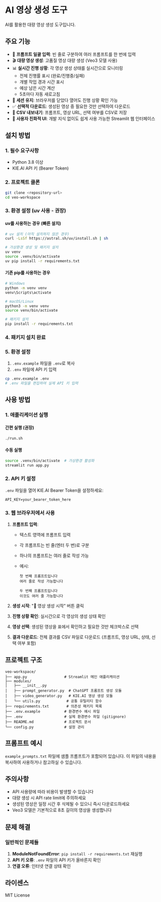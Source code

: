 # AI 영상 생성 도구

AI를 활용한 대량 영상 생성 도구입니다.

## 주요 기능

- 📝 **프롬프트 일괄 입력**: 빈 줄로 구분하여 여러 프롬프트를 한 번에 입력
- 🎬 **대량 영상 생성**: 고품질 영상 대량 생성 (Veo3 모델 사용)
- 📊 **실시간 진행 상황**: 각 영상 생성 상태를 실시간으로 모니터링
  - 전체 진행률 표시 (완료/진행중/실패)
  - 개별 작업 경과 시간 표시
  - 예상 남은 시간 계산
  - 5초마다 자동 새로고침
- 🔄 **세션 유지**: 브라우저를 닫았다 열어도 진행 상황 확인 가능
- ✅ **선택적 다운로드**: 생성된 영상 중 필요한 것만 선택하여 다운로드
- 💾 **CSV 내보내기**: 프롬프트, 영상 URL, 선택 여부를 CSV로 저장
- 🎨 **사용자 친화적 UI**: 개발 지식 없이도 쉽게 사용 가능한 Streamlit 웹 인터페이스

## 설치 방법

### 1. 필수 요구사항

- Python 3.8 이상
- KIE.AI API 키 (Bearer Token)

### 2. 프로젝트 클론

```bash
git clone <repository-url>
cd veo-workspace
```

### 3. 환경 설정 (uv 사용 - 권장)

#### uv를 사용하는 경우 (빠른 설치)

```bash
# uv 설치 (아직 설치하지 않은 경우)
curl -LsSf https://astral.sh/uv/install.sh | sh

# 가상환경 생성 및 패키지 설치
uv venv
source .venv/bin/activate
uv pip install -r requirements.txt
```

#### 기존 pip를 사용하는 경우

```bash
# Windows
python -m venv venv
venv\Scripts\activate

# macOS/Linux
python3 -m venv venv
source venv/bin/activate

# 패키지 설치
pip install -r requirements.txt
```

### 4. 패키지 설치 완료

### 5. 환경 설정

1. `.env.example` 파일을 `.env`로 복사
2. `.env` 파일에 API 키 입력

```bash
cp .env.example .env
# .env 파일을 편집하여 실제 API 키 입력
```

## 사용 방법

### 1. 애플리케이션 실행

#### 간편 실행 (권장)

```bash
./run.sh
```

#### 수동 실행

```bash
source .venv/bin/activate  # 가상환경 활성화
streamlit run app.py
```

### 2. API 키 설정

`.env` 파일을 열어 KIE.AI Bearer Token을 설정하세요:
```
API_KEY=your_bearer_token_here
```

### 3. 웹 브라우저에서 사용

1. **프롬프트 입력**:

   - 텍스트 영역에 프롬프트 입력
   - 각 프롬프트는 빈 줄(엔터 두 번)로 구분
   - 하나의 프롬프트는 여러 줄로 작성 가능
   - 예시:

     ```
     첫 번째 프롬프트입니다
     여러 줄로 작성 가능합니다

     두 번째 프롬프트입니다
     이것도 여러 줄 가능합니다
     ```

2. **생성 시작**: "🚀 영상 생성 시작" 버튼 클릭
3. **진행 상황 확인**: 실시간으로 각 영상의 생성 상태 확인
4. **영상 선택**: 생성된 영상을 표에서 확인하고 필요한 것만 체크박스로 선택
5. **결과 다운로드**: 전체 결과를 CSV 파일로 다운로드 (프롬프트, 영상 URL, 상태, 선택 여부 포함)

## 프로젝트 구조

```
veo-workspace/
├── app.py                 # Streamlit 메인 애플리케이션
├── modules/
│   ├── __init__.py
│   ├── prompt_generator.py  # ChatGPT 프롬프트 생성 모듈
│   ├── video_generator.py   # KIE.AI 영상 생성 모듈
│   └── utils.py            # 공통 유틸리티 함수
├── requirements.txt        # 의존성 패키지 목록
├── .env.example           # 환경변수 예시 파일
├── .env                   # 실제 환경변수 파일 (gitignore)
├── README.md              # 프로젝트 문서
└── config.py              # 설정 관리

```

## 프롬프트 예시

`example_prompts.txt` 파일에 샘플 프롬프트가 포함되어 있습니다. 이 파일의 내용을 복사하여 사용하거나 참고하실 수 있습니다.

## 주의사항

- API 사용량에 따라 비용이 발생할 수 있습니다
- 대량 생성 시 API rate limit에 주의하세요
- 생성된 영상은 일정 시간 후 삭제될 수 있으니 즉시 다운로드하세요
- Veo3 모델은 기본적으로 8초 길이의 영상을 생성합니다

## 문제 해결

### 일반적인 문제들

1. **ModuleNotFoundError**: `pip install -r requirements.txt` 재실행
2. **API 키 오류**: `.env` 파일의 API 키가 올바른지 확인
3. **연결 오류**: 인터넷 연결 상태 확인

## 라이센스

MIT License
